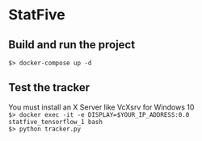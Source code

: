 # StatFive

## Build and run the project  
`$> docker-compose up -d`

## Test the tracker
You must install an X Server like VcXsrv for Windows 10  
`$> docker exec -it -e DISPLAY=$YOUR_IP_ADDRESS:0.0 statfive_tensorflow_1 bash`  
`$> python tracker.py`
